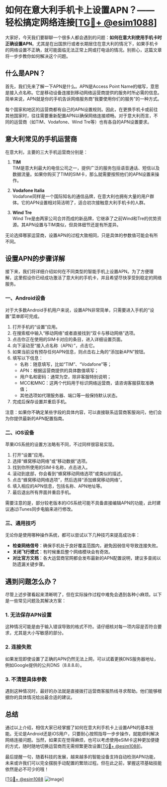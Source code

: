 # 如何在意大利手机卡上设置APN？——轻松搞定网络连接[[TG💪+ @esim1088](https://t.me/s/esim1088)]

大家好，今天我们要聊聊一个很多人都会遇到的问题：**如何在意大利使用手机卡时正确设置APN**。尤其是在出国旅行或者长期居住在意大利的情况下，如果手机卡的网络设置不正确，就可能面临无法正常上网或打电话的情况。别担心，这篇文章将一步步教你如何解决这个问题。

## 什么是APN？

首先，我们先来了解一下APN是什么。APN是Access Point Name的缩写，意思是接入点名称。它是移动设备连接到移动网络运营商提供的服务时所必需的信息。简单来说，APN就是你的手机告诉网络服务商“我要使用你们的服务”的一种方式。

每个国家和地区的运营商都有自己的APN设置规则。因此，在更换手机卡或前往其他国家时，往往需要重新配置APN以确保网络连接顺畅。对于意大利而言，不同的运营商（如TIM、Vodafone、Wind Tre等）也有各自的APN设置要求。

## 意大利常见的手机运营商

在意大利，主要的三大手机运营商分别是：

1. **TIM**  
   TIM是意大利最大的电信公司之一，提供广泛的服务包括语音通话、短信以及数据流量。如果你购买了TIM的SIM卡，那么就需要按照他们的APN设置来操作。

2. **Vodafone Italia**  
   Vodafone同样是一个国际知名的通信品牌，在意大利也拥有大量的用户群体。它的APN设置相对简洁明了，适合初次接触意大利手机卡的人群。

3. **Wind Tre**  
   Wind Tre是由两家公司合并而成的新品牌，它继承了之前Wind和Tre的优势资源。其APN设置与TIM类似，但具体细节还是有所差异。

无论选择哪家运营商，设置APN的过程大致相同，只是具体的参数值可能会有所不同。

## 设置APN的步骤详解

接下来，我们将详细介绍如何在不同类型的智能手机上设置APN。为了方便理解，这里假设你已经成功激活了意大利的手机卡，并且希望尽快享受到稳定的网络服务。

### 一、Android设备

对于大多数Android手机用户来说，设置APN非常简单，只需要进入手机的“设置”菜单即可完成。

1. 打开手机的“设置”应用。
2. 在搜索框中输入“移动网络”或者直接找到“双卡与移动网络”选项。
3. 点击你正在使用的SIM卡对应的条目，进入详细设置页面。
4. 向下滚动至“接入点名称（APN）”，点击它。
5. 如果当前没有预存任何APN信息，则点击右上角的“添加新APN”按钮。
6. 填写以下信息：
   - 名称：随意填写，比如“TIM”、“Vodafone”等；
   - APN：根据运营商提供的具体数值填写；
   - 用户名和密码：通常为空，除非客服特别说明；
   - MCC和MNC：这两个代码用于标识网络运营商，请咨询客服获取准确值；
   - 其他选项如代理服务器、端口等一般保持默认状态。
7. 完成后保存设置并重启手机。

注意：如果你不确定某些字段的具体内容，可以直接联系运营商客服询问，他们会为你提供最新的APN配置指南。

### 二、iOS设备

苹果iOS系统的设置方法略有不同，不过同样很容易实现。

1. 打开“设置”应用。
2. 选择“蜂窝移动网络”或“移动数据”选项。
3. 找到你所使用的SIM卡名称，点击进入。
4. 滚动到底部，你会看到“蜂窝移动网络选项”或类似的描述。
5. 点击“蜂窝移动网络选项”，然后选择“添加蜂窝移动网络”。
6. 填入相应的APN信息，包括名称、APN地址等。
7. 最后退出所有界面并重启手机。

需要注意的是，部分较老版本的iOS系统可能不具备直接编辑APN的功能，此时建议通过iTunes同步电脑来进行修改。

### 三、通用技巧

无论你是使用哪种操作系统，都可以尝试以下几种技巧来提高成功率：

- **检查网络信号**：确保手机处于良好覆盖范围内，避免因弱信号导致连接失败。
- **关闭飞行模式**：有时候重启整个网络模块会有奇效。
- **对比官方文档**：各大运营商官网都会发布最新的APN配置说明，建议多查阅以防遗漏关键步骤。

## 遇到问题怎么办？

尽管上述步骤看起来清晰明了，但在实际操作过程中难免会遇到各种小麻烦。以下是一些常见问题及其解决方案：

### 1. 无法保存APN设置
这种情况可能是由于输入错误导致的格式不符。请仔细核对每一项内容是否符合要求，尤其是大小写敏感的部分。

### 2. 连接失败
如果发现即使设置了正确的APN仍然无法上网，可以试着更换DNS服务器地址，例如Google提供的公共DNS（8.8.8.8）。

### 3. 不清楚具体参数
遇到这种情况时，最好的办法就是直接拨打运营商客服热线寻求帮助。他们能够根据你的具体情况给出最合适的建议。

## 总结

通过以上介绍，相信大家已经掌握了如何在意大利手机卡上设置APN的基本技能。无论是Android还是iOS用户，只要耐心按照指导一步步操作，就能顺利解决网络连接问题。当然，如果实在觉得麻烦，也可以考虑使用eSIM卡这种更加便捷的方式，随时随地切换运营商而无需频繁更改设置[[TG💪+ @esim1088](https://t.me/s/esim1088)]。

最后提醒一句，随着科技的发展，越来越多的智能设备支持自动检测APN功能，未来或许我们可以完全摆脱手动配置的繁琐过程。但在此之前，掌握这项基础技能依然是必不可少的哦！

[[TG💪+ @esim1088](https://t.me/s/esim1088) ![Image](https://i.postimg.cc/4NQfJmqS/Snipaste-2025-05-13-00-14-12.png)]